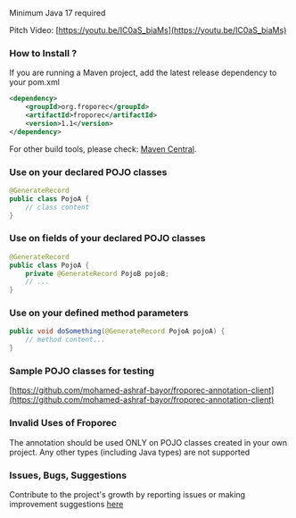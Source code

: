 Minimum Java 17 required

Pitch Video:
[https://youtu.be/IC0aS_biaMs](https://youtu.be/IC0aS_biaMs)

### How to Install ?

If you are running a Maven project, add the latest release dependency to your pom.xml
```xml
<dependency>
    <groupId>org.froporec</groupId>
    <artifactId>froporec</artifactId>
    <version>1.1</version>
</dependency>
``` 
For other build tools, please check: [Maven Central](https://search.maven.org/artifact/org.froporec/froporec).


### Use on your declared POJO classes 
```java
@GenerateRecord
public class PojoA {
    // class content
}
```


### Use on fields of your declared POJO classes 
```java
@GenerateRecord
public class PojoA {
    private @GenerateRecord PojoB pojoB;
    // ...
}
```


### Use on your defined method parameters
```java
public void doSomething(@GenerateRecord PojoA pojoA) {
    // method content...
}
```


### Sample POJO classes for testing
[https://github.com/mohamed-ashraf-bayor/froporec-annotation-client](https://github.com/mohamed-ashraf-bayor/froporec-annotation-client)


### Invalid Uses of Froporec
The annotation should be used ONLY on POJO classes created in your own project. Any other types (including Java types) are not supported


### Issues, Bugs, Suggestions
Contribute to the project's growth by reporting issues or making improvement suggestions [here](https://github.com/mohamed-ashraf-bayor/froporec/issues/new/choose)


